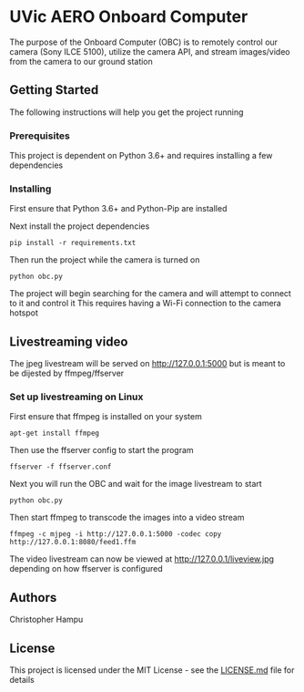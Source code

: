 # UVic AERO Onboard Computer

The purpose of the Onboard Computer (OBC) is to remotely control our camera (Sony ILCE 5100), utilize the camera API, and stream images/video from the camera to our ground station

## Getting Started

The following instructions will help you get the project running

### Prerequisites

This project is dependent on Python 3.6+ and requires installing a few dependencies

### Installing

First ensure that Python 3.6+ and Python-Pip are installed

Next install the project dependencies

```
pip install -r requirements.txt
```

Then run the project while the camera is turned on

```
python obc.py
```

The project will begin searching for the camera and will attempt to connect to it and control it
This requires having a Wi-Fi connection to the camera hotspot

## Livestreaming video

The jpeg livestream will be served on http://127.0.0.1:5000 but is meant to be dijested by ffmpeg/ffserver

### Set up livestreaming on Linux

First ensure that ffmpeg is installed on your system

```
apt-get install ffmpeg
```

Then use the ffserver config to start the program

```
ffserver -f ffserver.conf
```

Next you will run the OBC and wait for the image livestream to start

```
python obc.py
```

Then start ffmpeg to transcode the images into a video stream

```
ffmpeg -c mjpeg -i http://127.0.0.1:5000 -codec copy http://127.0.0.1:8080/feed1.ffm
```

The video livestream can now be viewed at http://127.0.0.1/liveview.jpg depending on how ffserver is configured

## Authors

Christopher Hampu

## License

This project is licensed under the MIT License - see the [LICENSE.md](LICENSE.md) file for details

